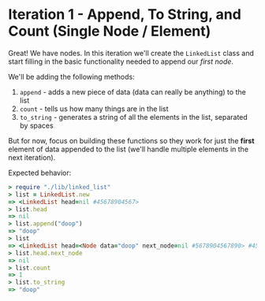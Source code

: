# Iteration 1 - Append, To String, and Count (Single Node / Element)

Great! We have nodes. In this iteration we'll create the `LinkedList` class and start filling in the basic functionality needed to append our _first node_.

We'll be adding the following methods:

1. `append` - adds a new piece of data (data can really be anything) to the list
2. `count` - tells us how many things are in the list
3. `to_string` - generates a string of all the elements in the list, separated by spaces

But for now, focus on building these functions so they work for just the __first__ element of data appended to the list (we'll handle multiple elements in the next iteration).

Expected behavior:

```ruby
> require "./lib/linked_list"
> list = LinkedList.new
=> <LinkedList head=nil #45678904567>
> list.head
=> nil
> list.append("doop")
=> "doop"
> list
=> <LinkedList head=<Node data="doop" next_node=nil #5678904567890> #45678904567>
> list.head.next_node
=> nil
> list.count
=> 1
> list.to_string
=> "doop"
```
